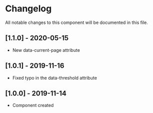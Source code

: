 # Changelog
All notable changes to this component will be documented in this file.

## [1.1.0] - 2020-05-15
- New data-current-page attribute

## [1.0.1] - 2019-11-16
- Fixed typo in the data-threshold attribute

## [1.0.0] - 2019-11-14
- Component created
